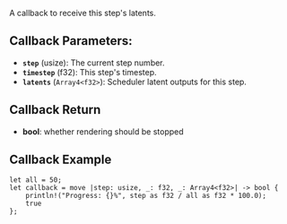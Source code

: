 A callback to receive this step's latents.

## Callback Parameters:

- **`step`** (usize): The current step number.
- **`timestep`** (f32): This step's timestep.
- **`latents`** (`Array4<f32>`): Scheduler latent outputs for this step.

## Callback Return

- **bool**: whether rendering should be stopped

## Callback Example

```no_run
let all = 50;
let callback = move |step: usize, _: f32, _: Array4<f32>| -> bool {
    println!("Progress: {}%", step as f32 / all as f32 * 100.0);
    true
};
```